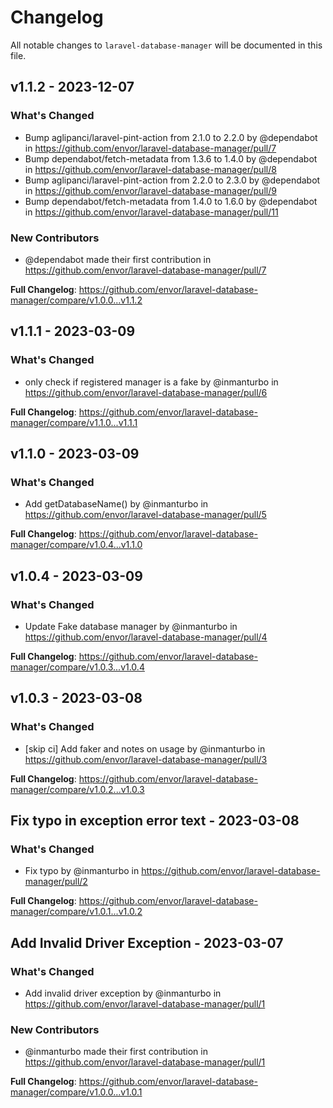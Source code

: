 # Changelog

All notable changes to `laravel-database-manager` will be documented in this file.

## v1.1.2 - 2023-12-07

### What's Changed

* Bump aglipanci/laravel-pint-action from 2.1.0 to 2.2.0 by @dependabot in https://github.com/envor/laravel-database-manager/pull/7
* Bump dependabot/fetch-metadata from 1.3.6 to 1.4.0 by @dependabot in https://github.com/envor/laravel-database-manager/pull/8
* Bump aglipanci/laravel-pint-action from 2.2.0 to 2.3.0 by @dependabot in https://github.com/envor/laravel-database-manager/pull/9
* Bump dependabot/fetch-metadata from 1.4.0 to 1.6.0 by @dependabot in https://github.com/envor/laravel-database-manager/pull/11

### New Contributors

* @dependabot made their first contribution in https://github.com/envor/laravel-database-manager/pull/7

**Full Changelog**: https://github.com/envor/laravel-database-manager/compare/v1.0.0...v1.1.2

## v1.1.1 - 2023-03-09

### What's Changed

- only check if registered manager is a fake by @inmanturbo in https://github.com/envor/laravel-database-manager/pull/6

**Full Changelog**: https://github.com/envor/laravel-database-manager/compare/v1.1.0...v1.1.1

## v1.1.0 - 2023-03-09

### What's Changed

- Add getDatabaseName() by @inmanturbo in https://github.com/envor/laravel-database-manager/pull/5

**Full Changelog**: https://github.com/envor/laravel-database-manager/compare/v1.0.4...v1.1.0

## v1.0.4 - 2023-03-09

### What's Changed

- Update Fake database manager by @inmanturbo in https://github.com/envor/laravel-database-manager/pull/4

**Full Changelog**: https://github.com/envor/laravel-database-manager/compare/v1.0.3...v1.0.4

## v1.0.3 - 2023-03-08

### What's Changed

- [skip ci] Add faker and notes on usage by @inmanturbo in https://github.com/envor/laravel-database-manager/pull/3

**Full Changelog**: https://github.com/envor/laravel-database-manager/compare/v1.0.2...v1.0.3

## Fix typo in exception error text - 2023-03-08

### What's Changed

- Fix typo by @inmanturbo in https://github.com/envor/laravel-database-manager/pull/2

**Full Changelog**: https://github.com/envor/laravel-database-manager/compare/v1.0.1...v1.0.2

## Add Invalid Driver Exception - 2023-03-07

### What's Changed

- Add invalid driver exception by @inmanturbo in https://github.com/envor/laravel-database-manager/pull/1

### New Contributors

- @inmanturbo made their first contribution in https://github.com/envor/laravel-database-manager/pull/1

**Full Changelog**: https://github.com/envor/laravel-database-manager/compare/v1.0.0...v1.0.1

